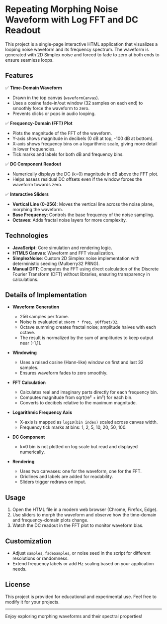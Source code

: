 # Repeating Morphing Noise Waveform with Log FFT and DC Readout

This project is a single-page interactive HTML application that visualizes a looping noise waveform and its frequency spectrum. The waveform is generated with 2D Simplex noise and forced to fade to zero at both ends to ensure seamless loops.

## Features

✅ **Time-Domain Waveform**

* Drawn in the top canvas (`waveformCanvas`).
* Uses a cosine fade-in/out window (32 samples on each end) to smoothly force the waveform to zero.
* Prevents clicks or pops in audio looping.

✅ **Frequency-Domain (FFT) Plot**

* Plots the magnitude of the FFT of the waveform.
* Y-axis shows magnitude in decibels (0 dB at top, -100 dB at bottom).
* X-axis shows frequency bins on a logarithmic scale, giving more detail in lower frequencies.
* Tick marks and labels for both dB and frequency bins.

✅ **DC Component Readout**

* Numerically displays the DC (k=0) magnitude in dB above the FFT plot.
* Helps assess residual DC offsets even if the window forces the waveform towards zero.

✅ **Interactive Sliders**

* **Vertical Line (0-256)**: Moves the vertical line across the noise plane, morphing the waveform.
* **Base Frequency**: Controls the base frequency of the noise sampling.
* **Octaves**: Adds fractal noise layers for more complexity.

## Technologies

* **JavaScript**: Core simulation and rendering logic.
* **HTML5 Canvas**: Waveform and FFT visualization.
* **SimplexNoise**: Custom 2D Simplex noise implementation with deterministic seeding (Mulberry32 PRNG).
* **Manual DFT**: Computes the FFT using direct calculation of the Discrete Fourier Transform (DFT) without libraries, ensuring transparency in calculations.

## Details of Implementation

* **Waveform Generation**

  * 256 samples per frame.
  * Noise is evaluated at `xNorm * freq, yOffset/32`.
  * Octave summing creates fractal noise; amplitude halves with each octave.
  * The result is normalized by the sum of amplitudes to keep output near \[-1,1].

* **Windowing**

  * Uses a raised cosine (Hann-like) window on first and last 32 samples.
  * Ensures waveform fades to zero smoothly.

* **FFT Calculation**

  * Calculates real and imaginary parts directly for each frequency bin.
  * Computes magnitude from sqrt(re² + im²) for each bin.
  * Converts to decibels relative to the maximum magnitude.

* **Logarithmic Frequency Axis**

  * X-axis is mapped as `log10(bin index)` scaled across canvas width.
  * Frequency tick marks at bins: 1, 2, 5, 10, 20, 50, 100.

* **DC Component**

  * k=0 bin is not plotted on log scale but read and displayed numerically.

* **Rendering**

  * Uses two canvases: one for the waveform, one for the FFT.
  * Gridlines and labels are added for readability.
  * Sliders trigger redraws on input.

## Usage

1. Open the HTML file in a modern web browser (Chrome, Firefox, Edge).
2. Use sliders to morph the waveform and observe how the time-domain and frequency-domain plots change.
3. Watch the DC readout in the FFT plot to monitor waveform bias.

## Customization

* Adjust `samples`, `fadeSamples`, or noise seed in the script for different resolutions or randomness.
* Extend frequency labels or add Hz scaling based on your application needs.

## License

This project is provided for educational and experimental use. Feel free to modify it for your projects.

---

Enjoy exploring morphing waveforms and their spectral properties!
